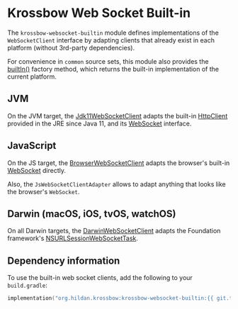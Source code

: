# Krossbow Web Socket Built-in

The `krossbow-websocket-builtin` module defines implementations of the `WebSocketClient` interface by adapting
clients that already exist in each platform (without 3rd-party dependencies).

For convenience in `common` source sets, this module also provides the
[builtIn()](../kdoc/krossbow-websocket-builtin/org.hildan.krossbow.websocket.builtin/builtIn.html)
factory method, which returns the built-in implementation of the current platform.

## JVM

On the JVM target, the
[Jdk11WebSocketClient](../kdoc/krossbow-websocket-builtin/org.hildan.krossbow.websocket.jdk/-jdk11-web-socket-client/index.html)
adapts the built-in
[HttpClient](https://docs.oracle.com/en/java/javase/17/docs/api/java.net.http/java/net/http/HttpClient.html)
provided in the JRE since Java 11, and its
[WebSocket](https://docs.oracle.com/en/java/javase/17/docs/api/java.net.http/java/net/http/WebSocket.html) interface.

## JavaScript

On the JS target, the 
[BrowserWebSocketClient](../kdoc/krossbow-websocket-builtin/org.hildan.krossbow.websocket.js/-browser-web-socket-client/index.html)
adapts the browser's built-in
[WebSocket](https://developer.mozilla.org/en-US/docs/Web/API/WebSocket) directly.

Also, the `JsWebSocketClientAdapter` allows to adapt anything that looks like the browser's `WebSocket`.

## Darwin (macOS, iOS, tvOS, watchOS)

On all Darwin targets, the 
[DarwinWebSocketClient](../kdoc/krossbow-websocket-builtin/org.hildan.krossbow.websocket.darwin/-darwin-web-socket-client/index.html)
adapts the Foundation framework's
[NSURLSessionWebSocketTask](https://developer.apple.com/documentation/foundation/nsurlsessionwebsockettask).

## Dependency information

To use the built-in web socket clients, add the following to your `build.gradle`:

```kotlin
implementation("org.hildan.krossbow:krossbow-websocket-builtin:{{ git.tag }}")
```
